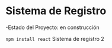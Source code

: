 <h1>Sistema de Registro</h1>
-Estado del Proyecto: en construcción



```npm install react``` 
Sistema de registro 2
